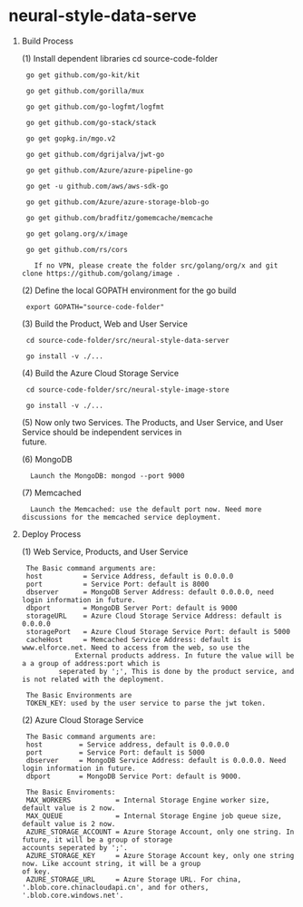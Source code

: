 # neural-style-data-serve

1. Build Process

   (1) Install dependent libraries
   		cd source-code-folder
			
   		go get github.com/go-kit/kit
			
		go get github.com/gorilla/mux
			
		go get github.com/go-logfmt/logfmt
			
		go get github.com/go-stack/stack
		
		go get gopkg.in/mgo.v2
		
		go get github.com/dgrijalva/jwt-go
		
		go get github.com/Azure/azure-pipeline-go
		
		go get -u github.com/aws/aws-sdk-go
		
		go get github.com/Azure/azure-storage-blob-go
		
		go get github.com/bradfitz/gomemcache/memcache
		
		go get golang.org/x/image

		go get github.com/rs/cors
		
          If no VPN, please create the folder src/golang/org/x and git clone https://github.com/golang/image .
		
	 (2) Define the local GOPATH environment for the go build
	 
	    export GOPATH="source-code-folder"
			
	 (3) Build the Product, Web and User Service
	 
	    cd source-code-folder/src/neural-style-data-server
	    
	    go install -v ./...
	    
	 (4) Build the Azure Cloud Storage Service
	 
	    cd source-code-folder/src/neural-style-image-store
	    
	    go install -v ./...
	    
			 
	 (5) Now only two Services. The Products, and User Service, and User Service should be independent services in 	   
	     future.
	 
	 (6) MongoDB 
	 
	     Launch the MongoDB: mongod --port 9000
	 
	 (7) Memcached
	     
	     Launch the Memcached: use the default port now. Need more discussions for the memcached service deployment.
	     
2.  Deploy Process
    
	 (1) Web Service, Products, and User Service
	 
	     The Basic command arguments are: 
	     host          = Service Address, default is 0.0.0.0
	     port          = Service Port: default is 8000
	     dbserver      = MongoDB Server Address: default 0.0.0.0, need login information in future.
	     dbport        = MongoDB Server Port: default is 9000
	     storageURL    = Azure Cloud Storage Service Address: default is 0.0.0.0
	     storagePort   = Azure Cloud Storage Service Port: default is 5000
	     cacheHost     = Memcached Service Address: default is www.elforce.net. Need to access from the web, so use the 
	         	     External products address. In future the value will be a a group of address:port which is 
			     seperated by ';', This is done by the product service, and is not related with the deployment.
			     
	     The Basic Environments are 
	     TOKEN_KEY: used by the user service to parse the jwt token.
	 (2) Azure Cloud Storage Service
	 
	     The Basic command arguments are:
	     host         = Service address, default is 0.0.0.0
	     port         = Service Port: default is 5000
	     dbserver     = MongoDB Service Address: default is 0.0.0.0. Need login information in future.
	     dbport       = MongoDB Service Port: default is 9000.
	     
	     The Basic Enviroments: 
	     MAX_WORKERS           = Internal Storage Engine worker size, default value is 2 now.
	     MAX_QUEUE             = Internal Storage Engine job queue size, default value is 2 now.
	     AZURE_STORAGE_ACCOUNT = Azure Storage Account, only one string. In future, it will be a group of storage  					     accounts seperated by ';'. 
	     AZURE_STORAGE_KEY     = Azure Storage Account key, only one string now. Like account string, it will be a group  					   of key.
	     AZURE_STORAGE_URL     = Azure Storage URL. For china, '.blob.core.chinacloudapi.cn', and for others, 					     '.blob.core.windows.net'.
	
	

